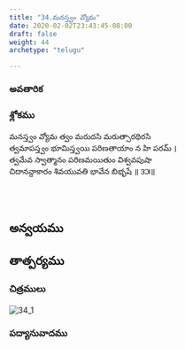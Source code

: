 ```yaml
---
title: "34.మనస్త్వం వ్యోమ"
date: 2020-02-02T23:43:45-08:00
draft: false
weight: 44
archetype: "telugu"

---
```


### అవతారిక


### శ్లోకము

మనస్త్వం వ్యోమ త్వం మరుదసి మరుత్సారథిరసి
<br/>త్వమాపస్త్వం భూమిస్త్వయి పరిణతాయాం న హి పరమ్ ।
<br/>త్వమేవ స్వాత్మానం పరిణమయితుం విశ్వవపుషా
<br/>చిదానన్దాకారం శివయువతి భావేన బిభృషే ॥ ౩౫॥
<br/>

<br/><br/>

## అన్వయము 


## తాత్పర్యము 

### చిత్రములు 

![34_1](/images/sl/manual/SL_V34.jpg)

### పద్యానువాదము
